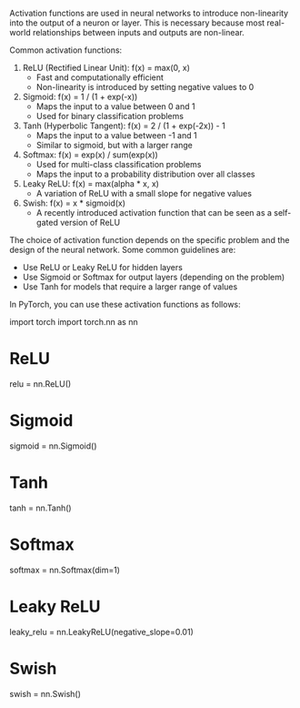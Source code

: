 Activation functions are used in neural networks to introduce non-linearity into the output of a neuron or layer. This is necessary because most real-world relationships between inputs and outputs are non-linear.

Common activation functions:

1. ReLU (Rectified Linear Unit): f(x) = max(0, x)
    - Fast and computationally efficient
    - Non-linearity is introduced by setting negative values to 0
2. Sigmoid: f(x) = 1 / (1 + exp(-x))
    - Maps the input to a value between 0 and 1
    - Used for binary classification problems
3. Tanh (Hyperbolic Tangent): f(x) = 2 / (1 + exp(-2x)) - 1
    - Maps the input to a value between -1 and 1
    - Similar to sigmoid, but with a larger range
4. Softmax: f(x) = exp(x) / sum(exp(x))
    - Used for multi-class classification problems
    - Maps the input to a probability distribution over all classes
5. Leaky ReLU: f(x) = max(alpha * x, x)
    - A variation of ReLU with a small slope for negative values
6. Swish: f(x) = x * sigmoid(x)
    - A recently introduced activation function that can be seen as a self-gated version of ReLU

The choice of activation function depends on the specific problem and the design of the neural network. Some common guidelines are:

- Use ReLU or Leaky ReLU for hidden layers
- Use Sigmoid or Softmax for output layers (depending on the problem)
- Use Tanh for models that require a larger range of values

In PyTorch, you can use these activation functions as follows:

import torch
import torch.nn as nn

# ReLU
relu = nn.ReLU()

# Sigmoid
sigmoid = nn.Sigmoid()

# Tanh
tanh = nn.Tanh()

# Softmax
softmax = nn.Softmax(dim=1)

# Leaky ReLU
leaky_relu = nn.LeakyReLU(negative_slope=0.01)

# Swish
swish = nn.Swish()

